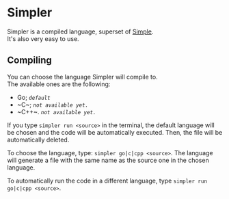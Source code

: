 # Simpler

Simpler is a compiled language, superset of [Simple](https://github.com/JuniorBecari10/Simple). <br>
It's also very easy to use. <br>

## Compiling

You can choose the language Simpler will compile to. <br>
The available ones are the following:

- Go; _`default`_
- ~C~; _`not available yet.`_
- ~C++~. _`not available yet.`_

If you type `simpler run <source>` in the terminal, the default language will be chosen and the code will be automatically executed. Then, the file will be automatically deleted.

To choose the language, type: `simpler go|c|cpp <source>`. The language will generate a file with the same name as the source one in the chosen language.

To automatically run the code in a different language, type `simpler run go|c|cpp <source>`.